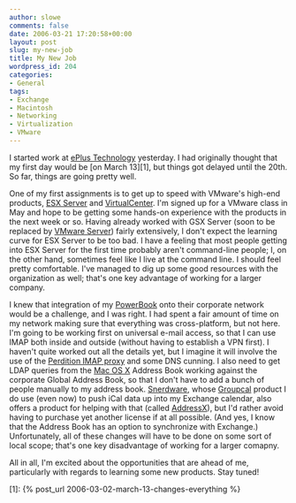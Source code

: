 ```yaml
---
author: slowe
comments: false
date: 2006-03-21 17:20:58+00:00
layout: post
slug: my-new-job
title: My New Job
wordpress_id: 204
categories:
- General
tags:
- Exchange
- Macintosh
- Networking
- Virtualization
- VMware
---
```


I started work at [ePlus Technology](http://www.eplus.com/) yesterday. I had originally thought that my first day would be [on March 13][1], but things got delayed until the 20th. So far, things are going pretty well.

One of my first assignments is to get up to speed with VMware's high-end products, [ESX Server](http://www.vmware.com/products/esx/) and [VirtualCenter](http://www.vmware.com/products/vc/). I'm signed up for a VMware class in May and hope to be getting some hands-on experience with the products in the next week or so. Having already worked with GSX Server (soon to be replaced by [VMware Server](http://www.vmware.com/products/server/)) fairly extensively, I don't expect the learning curve for ESX Server to be too bad. I have a feeling that most people getting into ESX Server for the first time probably aren't command-line people; I, on the other hand, sometimes feel like I live at the command line. I should feel pretty comfortable. I've managed to dig up some good resources with the organization as well; that's one key advantage of working for a larger company.

I knew that integration of my [PowerBook](http://www.apple.com/powerbook/) onto their corporate network would be a challenge, and I was right. I had spent a fair amount of time on my network making sure that everything was cross-platform, but not here. I'm going to be working first on universal e-mail access, so that I can use IMAP both inside and outside (without having to establish a VPN first). I haven't quite worked out all the details yet, but I imagine it will involve the use of the [Perdition IMAP proxy](http://www.vergenet.net/linux/perdition/) and some DNS cunning. I also need to get LDAP queries from the [Mac OS X](http://www.apple.com/macosx/) Address Book working against the corporate Global Address Book, so that I don't have to add a bunch of people manually to my address book. [Snerdware](http://www.snerdware.com/), whose [Groupcal](http://www.snerdware.com/groupcal/) product I do use (even now) to push iCal data up into my Exchange calendar, also offers a product for helping with that (called [AddressX](http://www.snerdware.com/addressx/)), but I'd rather avoid having to purchase yet another license if at all possible. (And yes, I know that the Address Book has an option to synchronize with Exchange.) Unfortunately, all of these changes will have to be done on some sort of local scope; that's one key disadvantage of working for a larger comapny.

All in all, I'm excited about the opportunities that are ahead of me, particularly with regards to learning some new products. Stay tuned!

[1]: {% post_url 2006-03-02-march-13-changes-everything %}
